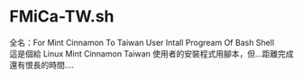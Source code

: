 # FMiCa-TW.sh
全名：For Mint Cinnamon To Taiwan User Intall Progream Of Bash Shell  
這是個給 Linux Mint Cinnamon Taiwan 使用者的安裝程式用腳本，但...距離完成還有恨長的時間....
